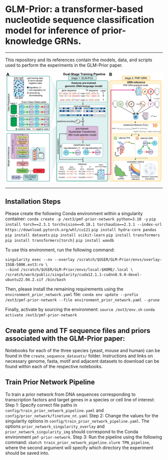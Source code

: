 # GLM-Prior: a transformer-based nucleotide sequence classification model for inference of prior-knowledge GRNs. 
-----------

This repository and its references contain the models, data, and scripts used to perform the experiments in the 
GLM-Prior paper.

![GLM-Prior](dual-stage-schematic.png)

------------
## Installation Steps
Please create the following Conda environment within a singularity container:
`conda create -p /ext3/pmf-prior-network python=3.10 -y`
`pip install torch==2.3.1 torchvision==0.18.1 torchaudio==2.3.1 --index-url https://download.pytorch.org/whl/cu121`
`pip install hydra-core pandas`
`pip install datasets`
`pip install scikit-learn`
`pip install transformers`
`pip install transformers[torch]`
`pip install wandb`

To use this environment, run the following command:
```
singularity exec --nv --overlay /scratch/$USER/GLM-Prior/envs/overlay-15GB-500K.ext3:ro \
--bind /scratch/$USER/GLM-Prior/envs/local:$HOME/.local \
/scratch/work/public/singularity/cuda12.1.1-cudnn8.9.0-devel-ubuntu22.04.2.sif /bin/bash
``` 

Then, please install the remaining requirements using the `environment_prior_network.yaml` file:
`conda env update --prefix /ext3/pmf-prior-network --file environment_prior_network.yaml --prune`

Finally, activate by sourcing the environment:
`source /ext3/env.sh`
`conda activate /ext3/pmf-prior-network`


## Create gene and TF sequence files and priors associated with the GLM-Prior paper:
Notebooks for each of the three species (yeast, mouse and human) can be found in the `create_sequence_datasets/` folder. 
Instructions and links on necessary genome, fasta, motif and adjacent datasets to download can be found within each of the respective notebooks.

## Train Prior Network Pipeline
To train a prior network from DNA sequences corresponding to transcription factors and target genes in a species or cell line of interest:
Step 1: Specify correct file paths in `config/train_prior_network_pipeline.yaml` and `config/prior_network/finetune_nt.yaml`
Step 2: Change the values for the singularity options in `config/train_prior_network_pipeline.yaml`. The options `prior_network_singularity_overlay` and `prior_network_singularity_img` should correspond to the Conda environment `pmf-prior-network`.
Step 3: Run the pipeline using the following command: `sbatch train_prior_network_pipeline.slurm TPN_pipeline`, where the second argument will specify which directory the experiment should be saved into.

